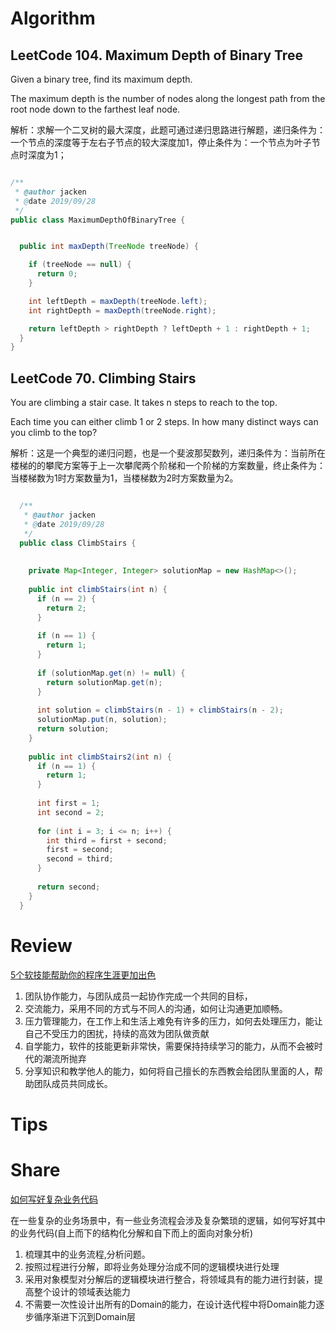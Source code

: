 # Algorithm

## LeetCode 104. Maximum Depth of Binary Tree

Given a binary tree, find its maximum depth.

The maximum depth is the number of nodes along the longest path from the root node down to the farthest leaf node.


解析：求解一个二叉树的最大深度，此题可通过递归思路进行解题，递归条件为：一个节点的深度等于左右子节点的较大深度加1，停止条件为：一个节点为叶子节点时深度为1；

  ```java
  
  /**
   * @author jacken
   * @date 2019/09/28
   */
  public class MaximumDepthOfBinaryTree {
  
  
    public int maxDepth(TreeNode treeNode) {
  
      if (treeNode == null) {
        return 0;
      }
  
      int leftDepth = maxDepth(treeNode.left);
      int rightDepth = maxDepth(treeNode.right);
  
      return leftDepth > rightDepth ? leftDepth + 1 : rightDepth + 1;
    }
  }

  ```
  
## LeetCode 70. Climbing Stairs

You are climbing a stair case. It takes n steps to reach to the top.

Each time you can either climb 1 or 2 steps. In how many distinct ways can you climb to the top?

解析：这是一个典型的递归问题，也是一个斐波那契数列，递归条件为：当前所在楼梯的的攀爬方案等于上一次攀爬两个阶梯和一个阶梯的方案数量，终止条件为：当楼梯数为1时方案数量为1，当楼梯数为2时方案数量为2。

```java

  /**
   * @author jacken
   * @date 2019/09/28
   */
  public class ClimbStairs {
  
  
    private Map<Integer, Integer> solutionMap = new HashMap<>();
  
    public int climbStairs(int n) {
      if (n == 2) {
        return 2;
      }
  
      if (n == 1) {
        return 1;
      }
  
      if (solutionMap.get(n) != null) {
        return solutionMap.get(n);
      }
  
      int solution = climbStairs(n - 1) + climbStairs(n - 2);
      solutionMap.put(n, solution);
      return solution;
    }
    
    public int climbStairs2(int n) {
      if (n == 1) {
        return 1;
      }
  
      int first = 1;
      int second = 2;
  
      for (int i = 3; i <= n; i++) {
        int third = first + second;
        first = second;
        second = third;
      }
  
      return second;
    }
  }

```

# Review  
  
  [5个软技能帮助你的程序生涯更加出色](https://medium.com/sololearn/these-five-essential-soft-skills-will-help-your-programing-career-flourish-9260c6a7e43e)
  
  1. 团队协作能力，与团队成员一起协作完成一个共同的目标，
  2. 交流能力，采用不同的方式与不同人的沟通，如何让沟通更加顺畅。
  3. 压力管理能力，在工作上和生活上难免有许多的压力，如何去处理压力，能让自己不受压力的困扰，持续的高效为团队做贡献
  4. 自学能力，软件的技能更新非常快，需要保持持续学习的能力，从而不会被时代的潮流所抛弃
  5. 分享知识和教学他人的能力，如何将自己擅长的东西教会给团队里面的人，帮助团队成员共同成长。
 
 

# Tips
  
  
  
  
# Share

  [如何写好复杂业务代码](https://mp.weixin.qq.com/s/pdjlf9I73sXDr30t-5KewA)
  
  在一些复杂的业务场景中，有一些业务流程会涉及复杂繁琐的逻辑，如何写好其中的业务代码(自上而下的结构化分解和自下而上的面向对象分析)
  1. 梳理其中的业务流程,分析问题。
  2. 按照过程进行分解，即将业务处理分治成不同的逻辑模块进行处理
  3. 采用对象模型对分解后的逻辑模块进行整合，将领域具有的能力进行封装，提高整个设计的领域表达能力
  4. 不需要一次性设计出所有的Domain的能力，在设计迭代程中将Domain能力逐步循序渐进下沉到Domain层
  
  
  
  
  
  
